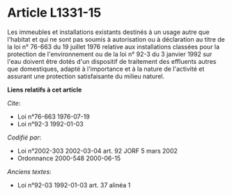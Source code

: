 # Article L1331-15

Les immeubles et installations existants destinés à un usage autre que l'habitat et qui ne sont pas soumis à autorisation ou
à déclaration au titre de la loi n° 76-663 du 19 juillet 1976 relative aux installations classées pour la protection de
l'environnement ou de la loi n° 92-3 du 3 janvier 1992 sur l'eau doivent être dotés d'un dispositif de traitement des
effluents autres que domestiques, adapté à l'importance et à la nature de l'activité et assurant une protection satisfaisante
du milieu naturel.

**Liens relatifs à cet article**

_Cite_:

  - Loi n°76-663 1976-07-19
  - Loi n°92-3 1992-01-03

_Codifié par_:

  - Loi n°2002-303 2002-03-04 art. 92 JORF 5 mars 2002
  - Ordonnance 2000-548 2000-06-15

_Anciens textes_:

  - Loi n°92-03 1992-01-03 art. 37 alinéa 1
